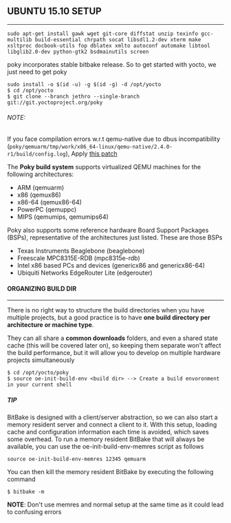 ## UBUNTU 15.10 SETUP
---

```
sudo apt-get install gawk wget git-core diffstat unzip texinfo gcc-multilib build-essential chrpath socat libsdl1.2-dev xterm make xsltproc docbook-utils fop dblatex xmlto autoconf automake libtool libglib2.0-dev python-gtk2 bsdmainutils screen
```

poky incorporates stable bitbake release. So to get started with yocto, we just need to get poky

```
sudo install -o $(id -u) -g $(id -g) -d /opt/yocto 
$ cd /opt/yocto 
$ git clone --branch jethro --single-branch git://git.yoctoproject.org/poky
```

###### NOTE:

If you face compilation errors w.r.t qemu-native due to dbus incompatibility (`poky/qemuarm/tmp/work/x86_64-linux/qemu-native/2.4.0-r1/build/config.log`), Apply [this patch](http://lists.openembedded.org/pipermail/openembedded-core/2015-November/112207.html)

The **Poky build system** supports virtualized QEMU machines for the following architectures: 

* ARM (qemuarm) 
* x86 (qemux86) 
* x86-64 (qemux86-64) 
* PowerPC (qemuppc) 
* MIPS (qemumips, qemumips64)


Poky also supports some reference hardware Board Support Packages (BSPs), representative of the architectures just listed. These are those BSPs

* Texas Instruments Beaglebone (beaglebone) 
* Freescale MPC8315E-RDB (mpc8315e-rdb) 
* Intel x86 based PCs and devices (genericx86 and genericx86-64) 
* Ubiquiti Networks EdgeRouter Lite (edgerouter)



#### ORGANIZING BUILD DIR
---

There is no right way to structure the build directories when you have multiple projects, but a good practice is to have **one build directory per architecture or machine type**. 

They can all share a **common downloads** folders, and even a shared state cache (this will be covered later on), so keeping them separate won't affect the build performance, but it will allow you to develop on multiple hardware projects simultaneously

```
$ cd /opt/yocto/poky  
$ source oe-init-build-env <build dir> --> Create a build envoronment in your current shell
```

##### TIP

BitBake is designed with a client/server abstraction, so we can also start a memory resident server and connect a client to it. With this setup, loading cache and configuration information each time is avoided, which saves some overhead. To run a memory resident BitBake that will always be available, you can use the oe-init-build-env-memres script as follows

```
source oe-init-build-env-memres 12345 qemuarm
```

You can then kill the memory resident BitBake by executing the following command

```
$ bitbake -m
```

**NOTE**: Don't use memres and normal setup at the same time as it could lead to confusing errors


